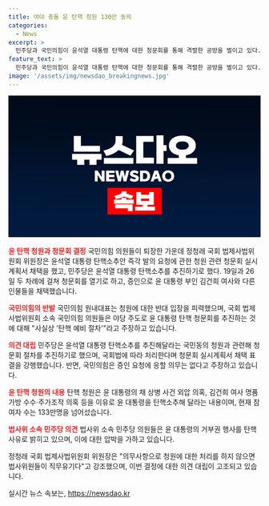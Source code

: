 ```yaml
---
title: 여야 충돌 윤 탄핵 청원 130만 동의
categories:
  - News
excerpt: >
  민주당과 국민의힘이 윤석열 대통령 탄핵에 대한 청문회를 통해 격렬한 공방을 벌이고 있다. 청문회에서 김건희 여사 모녀 등을 증인으로 채택하며 논란을 빚고 있는 가운데, 국민의힘은 이를 탄핵 예비 절차로 지적하고 증인 요청에는 응할 의무가 없다고 주장하고 있다. 이에 응대한 민주당은 청문회를 강행하며 국회법 위반이라는 비판에 대해 강한 입장을 보이고 있다. 현재 청원에는 133만명이 넘는 국민이 참여하며 화두가 되고 있는 가운데, 민주당은 윤 대통령의 거부권 행사도 탄핵 사유로 제기하고 있다.
feature_text: >
  민주당과 국민의힘이 윤석열 대통령 탄핵에 대한 청문회를 통해 격렬한 공방을 벌이고 있다. 청문회에서 김건희 여사 모녀 등을 증인으로 채택하며 논란을 빚고 있는 가운데, 국민의힘은 이를 탄핵 예비 절차로 지적하고 증인 요청에는 응할 의무가 없다고 주장하고 있다. 이에 응대한 민주당은 청문회를 강행하며 국회법 위반이라는 비판에 대해 강한 입장을 보이고 있다. 현재 청원에는 133만명이 넘는 국민이 참여하며 화두가 되고 있는 가운데, 민주당은 윤 대통령의 거부권 행사도 탄핵 사유로 제기하고 있다.
image: '/assets/img/newsdao_breakingnews.jpg'
---
```


<p><img src="/assets/img/newsdao_breakingnews.jpg" alt="pcversion 속보" /></p>

<p><b><span style="color: #ee2323;">윤 탄핵 청원과 청문회 결정</span></b>
국민의힘 의원들이 퇴장한 가운데 정청래 국회 법제사법위원회 위원장은 윤석열 대통령 탄핵소추안 즉각 발의 요청에 관한 청원 관련 청문회 실시계획서 채택을 했고, 민주당은 윤석열 대통령 탄핵소추를 추진하기로 했다. 19일과 26일 두 차례에 걸쳐 청문회를 열기로 하고, 증인으로 윤 대통령 부인 김건희 여사와 다른 인물들을 채택했습니다.</p>

<p data-ke-size="size16"></p>

<p><b><span style="color: #ee2323;">국민의힘의 반발</span></b>
국민의힘 원내대표는 청원에 대한 반대 입장을 피력했으며, 국회 법제사법위원회 소속 국민의힘 의원들은 야당 주도로 윤 대통령 탄핵 청문회를 추진하는 것에 대해 "사실상 '탄핵 예비 절차'"라고 주장하고 있습니다.</p>

<p data-ke-size="size16"></p>

<p><b><span style="color: #ee2323;">의견 대립</span></b>
민주당은 윤석열 대통령 탄핵소추를 추진해달라는 국민동의 청원과 관련해 청문회 절차를 추진하기로 했으며, 국회법에 따라 처리한다며 청문회 실시계획서 채택 표결을 강행했습니다. 반면, 국민의힘은 증인 요청에 응할 의무는 없다고 주장하고 있습니다. </p>

<p data-ke-size="size16"></p>

<p><b><span style="color: #ee2323;">윤 탄핵 청원의 내용</span></b>
탄핵 청원은 윤 대통령의 채 상병 사건 외압 의혹, 김건희 여사 명품가방 수수·주가조작 의혹 등을 이유로 윤 대통령을 탄핵소추해 달라는 내용이며, 현재 참여자 수는 133만명을 넘어섰습니다.</p>

<p data-ke-size="size16"></p>

<p><b><span style="color: #ee2323;">법사위 소속 민주당 의견</span></b>
법사위 소속 민주당 의원들은 윤 대통령의 거부권 행사를 탄핵사유로 밝히고 있으며, 이에 대한 압박을 가하고 있습니다. </p>

<p data-ke-size="size16"></p>

<p>정청래 국회 법제사법위원회 위원장은 "의무사항으로 청원에 대한 처리를 하지 않으면 법사위원들이 직무유기다"고 강조했으며, 이번 결정에 대한 의견 대립이 고조되고 있습니다.</p>
실시간 뉴스 속보는, <a href="https://newsdao.kr" rel="dofollow">https://newsdao.kr</a>


